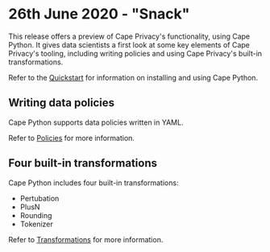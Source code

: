 # 26th June 2020 - "Snack"

This release offers a preview of Cape Privacy's functionality, using Cape Python. It gives data scientists a first look at some key elements of Cape Privacy's tooling, including writing policies and using Cape Privacy's built-in transformations.

Refer to the [Quickstart](../libraries/cape-python/quickstart.md) for information on installing and using Cape Python.

## Writing data policies

Cape Python supports data policies written in YAML.

Refer to [Policies](../libraries/cape-python/policies.md) for more information.

## Four built-in transformations

Cape Python includes four built-in transformations:

* Pertubation
* PlusN
* Rounding
* Tokenizer

Refer to [Transformations](../libraries/cape-python/transformations.md) for more information.


